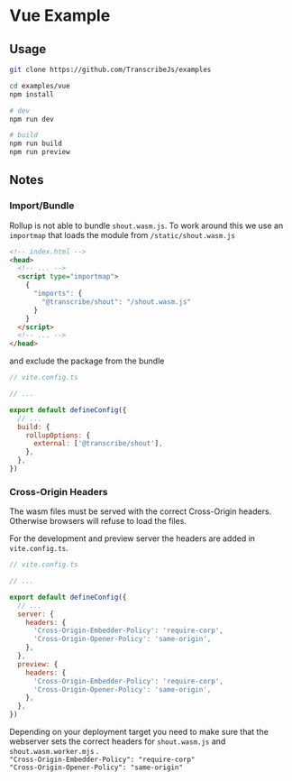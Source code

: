 # Vue Example

## Usage

```bash
git clone https://github.com/TranscribeJs/examples

cd examples/vue
npm install

# dev
npm run dev

# build
npm run build
npm run preview
```

## Notes

### Import/Bundle

Rollup is not able to bundle `shout.wasm.js`. To work around this we use an `importmap` that loads the module from `/static/shout.wasm.js`

```html
<!-- index.html -->
<head>
  <!-- ... -->
  <script type="importmap">
    {
      "imports": {
        "@transcribe/shout": "/shout.wasm.js"
      }
    }
  </script>
  <!-- ... -->
</head>
```

and exclude the package from the bundle

```js
// vite.config.ts

// ...

export default defineConfig({
  // ...
  build: {
    rollupOptions: {
      external: ['@transcribe/shout'],
    },
  },
})
```

### Cross-Origin Headers

The wasm files must be served with the correct Cross-Origin headers. Otherwise browsers will refuse to load the files.

For the development and preview server the headers are added in `vite.config.ts`.

```js
// vite.config.ts

// ...

export default defineConfig({
  // ...
  server: {
    headers: {
      'Cross-Origin-Embedder-Policy': 'require-corp',
      'Cross-Origin-Opener-Policy': 'same-origin',
    },
  },
  preview: {
    headers: {
      'Cross-Origin-Embedder-Policy': 'require-corp',
      'Cross-Origin-Opener-Policy': 'same-origin',
    },
  },
})
```

Depending on your deployment target you need to make sure that the webserver sets the correct headers for `shout.wasm.js` and `shout.wasm.worker.mjs` .  
`"Cross-Origin-Embedder-Policy": "require-corp"`  
`"Cross-Origin-Opener-Policy": "same-origin"`
